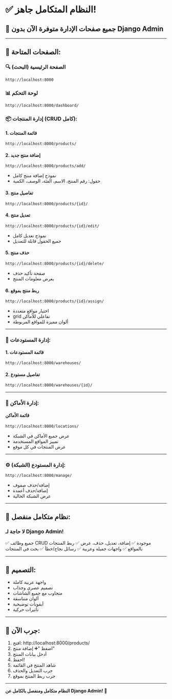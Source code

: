 # ✅ النظام المتكامل جاهز!

## 🎉 جميع صفحات الإدارة متوفرة الآن بدون Django Admin

---

## 📄 الصفحات المتاحة:

### 🔍 الصفحة الرئيسية (البحث)
```
http://localhost:8000
```

### 📊 لوحة التحكم
```
http://localhost:8000/dashboard/
```

### 📦 إدارة المنتجات (CRUD كامل):

#### 1. قائمة المنتجات
```
http://localhost:8000/products/
```

#### 2. إضافة منتج جديد
```
http://localhost:8000/products/add/
```
- نموذج إضافة منتج كامل
- حقول: رقم المنتج، الاسم، الفئة، الوصف، الكمية

#### 3. تفاصيل منتج
```
http://localhost:8000/products/{id}/
```

#### 4. تعديل منتج
```
http://localhost:8000/products/{id}/edit/
```
- نموذج تعديل كامل
- جميع الحقول قابلة للتعديل

#### 5. حذف منتج
```
http://localhost:8000/products/{id}/delete/
```
- صفحة تأكيد حذف
- يعرض معلومات المنتج

#### 6. ربط منتج بموقع
```
http://localhost:8000/products/{id}/assign/
```
- اختيار مواقع متعددة
- grid تفاعلي للأماكن
- ألوان مميزة للمواقع المربوطة

---

### 🏢 إدارة المستودعات:

#### 1. قائمة المستودعات
```
http://localhost:8000/warehouses/
```

#### 2. تفاصيل مستودع
```
http://localhost:8000/warehouses/{id}/
```

---

### 📍 إدارة الأماكن:

#### قائمة الأماكن
```
http://localhost:8000/locations/
```
- عرض جميع الأماكن في الشبكة
- تمييز المواقع المستخدمة
- عرض المنتجات في كل موقع

---

### ⚙️ إدارة المستودع (الشبكة):

```
http://localhost:8000/manage/
```
- إضافة/حذف صفوف
- إضافة/حذف أعمدة
- عرض الشبكة الحالية

---

## 🎯 نظام متكامل منفصل:

### لا حاجة لـ Django Admin!
✅ جميع وظائف CRUD موجودة
✅ إضافة، تعديل، حذف، عرض
✅ ربط المنتجات بالمواقع
✅ واجهات جميلة وعربية
✅ رسائل نجاح/خطأ
✅ بحث في المنتجات

---

## 📱 التصميم:

- واجهة عربية كاملة
- تصميم عصري وجذاب
- متجاوب مع جميع الشاشات
- ألوان متناسقة
- أيقونات توضيحية
- تأثيرات حركية

---

## 🚀 جرب الآن:

1. افتح: http://localhost:8000/products/
2. اضغط "➕ إضافة منتج"
3. أدخل بيانات المنتج
4. احفظ!
5. شاهد المنتج في القائمة
6. جرب التعديل والحذف
7. جرب ربط المنتج بموقع

---

**النظام متكامل ومنفصل بالكامل عن Django Admin! 🎉**

